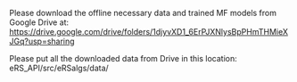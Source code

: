 Please download the offline necessary data and trained MF models from Google Drive at:
https://drive.google.com/drive/folders/1djyvXD1_6ErPJXNlysBpPHmTHMieXJGq?usp=sharing

Please put all the downloaded data from Drive in this location: eRS_API/src/eRSalgs/data/


